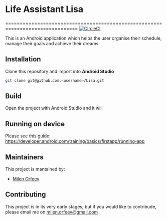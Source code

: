 # Life Assistant Lisa
===============================================================================
[![CircleCI](https://circleci.com/gh/MilenOrfeev/Lisa.svg?style=svg)](https://circleci.com/gh/MilenOrfeev/Lisa)

This is an Android application which helps the user organise their schedule,
manage their goals and achieve their dreams.

## Installation
Clone this repository and import into **Android Studio**
```bash
git clone git@github.com:<username>/Lisa.git
```

## Build 
Open the project with Android Studio and it will

## Running on device
Please see this guide: https://developer.android.com/training/basics/firstapp/running-app

## Maintainers
This project is mantained by:
* [Milen Orfeev](https://github.com/MilenOrfeev)


## Contributing
This project is in its very early stages, but if you would like to contribude,
please email me on milen.orfeev@gmail.com
